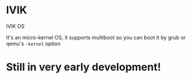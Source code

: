 # IVIK
IVIK OS

It's an micro-kernel OS, it supports multiboot so you can boot it by grub or qemu's `-kernel` option

# Still in very early development!
